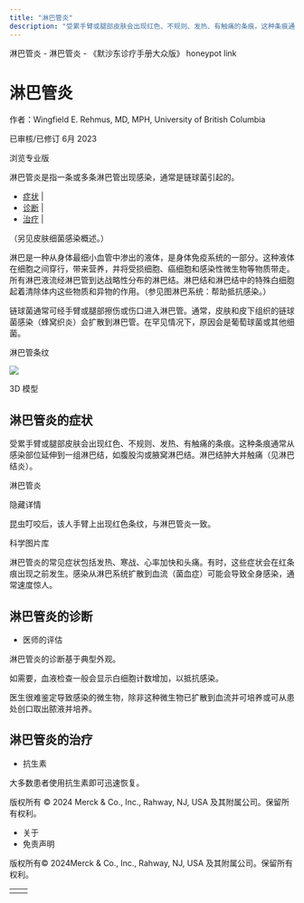 ```yaml
---
title: "淋巴管炎"
description: "受累手臂或腿部皮肤会出现红色、不规则、发热、有触痛的条痕。这种条痕通常从感染部位延伸到一组淋巴结，如腹股沟或腋窝淋巴结。淋巴结肿大并触痛（见淋巴结炎）。"
---
```


﻿淋巴管炎 \- 淋巴管炎 \- 《默沙东诊疗手册大众版》 honeypot link

# 淋巴管炎

作者：Wingfield E. Rehmus, MD, MPH, University of British Columbia

已审核/已修订 6月 2023

浏览专业版

淋巴管炎是指一条或多条淋巴管出现感染，通常是链球菌引起的。

- [症状](#症状_v53031998_zh) \|
- [诊断](#诊断_v53032005_zh) \|
- [治疗](#治疗_v53032013_zh) \|

（另见皮肤细菌感染概述。）

淋巴是一种从身体最细小血管中渗出的液体，是身体免疫系统的一部分。这种液体在细胞之间穿行，带来营养，并将受损细胞、癌细胞和感染性微生物等物质带走。所有淋巴液流经淋巴管到达战略性分布的淋巴结。淋巴结和淋巴结中的特殊白细胞起着清除体内这些物质和异物的作用。（参见图淋巴系统：帮助抵抗感染。）

链球菌通常可经手臂或腿部擦伤或伤口进入淋巴管。通常，皮肤和皮下组织的链球菌感染（蜂窝织炎）会扩散到淋巴管。在罕见情况下，原因会是葡萄球菌或其他细菌。

淋巴管条纹

![](https://edge.sitecorecloud.io/mmanual-ssq1ci05/media/home/images/b/i/o/biodigital-lymphangitic-streak-cv-sized_zh.jpg?thn=0&sc_lang=zh&mw=500)

3D 模型

## 淋巴管炎的症状

受累手臂或腿部皮肤会出现红色、不规则、发热、有触痛的条痕。这种条痕通常从感染部位延伸到一组淋巴结，如腹股沟或腋窝淋巴结。淋巴结肿大并触痛（见淋巴结炎）。

淋巴管炎



隐藏详情

昆虫叮咬后，该人手臂上出现红色条纹，与淋巴管炎一致。

科学图片库

淋巴管炎的常见症状包括发热、寒战、心率加快和头痛。有时，这些症状会在红条痕出现之前发生。感染从淋巴系统扩散到血流（菌血症）可能会导致全身感染，通常速度惊人。

## 淋巴管炎的诊断

- 医师的评估


淋巴管炎的诊断基于典型外观。

如需要，血液检查一般会显示白细胞计数增加，以抵抗感染。

医生很难鉴定导致感染的微生物，除非这种微生物已扩散到血流并可培养或可从患处创口取出脓液并培养。

## 淋巴管炎的治疗

- 抗生素


大多数患者使用抗生素即可迅速恢复。



版权所有 © 2024
Merck & Co., Inc., Rahway, NJ, USA 及其附属公司。保留所有权利。

- 关于
- 免责声明

版权所有© 2024Merck & Co., Inc., Rahway, NJ, USA 及其附属公司。保留所有权利。

|     |     |
| --- | --- |
|  |  |